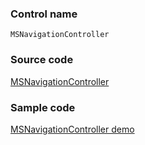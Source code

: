 ### Control name

`MSNavigationController`

### Source code

[MSNavigationController](https://github.com/microsoft/fluentui-apple/blob/master/ios/FluentUI/Navigation/MSNavigationController.swift)

### Sample code

[MSNavigationController demo](https://github.com/microsoft/fluentui-apple/blob/master/ios/FluentUI.Demo/FluentUI.Demo/Demos/MSNavigationControllerDemoController.swift)
